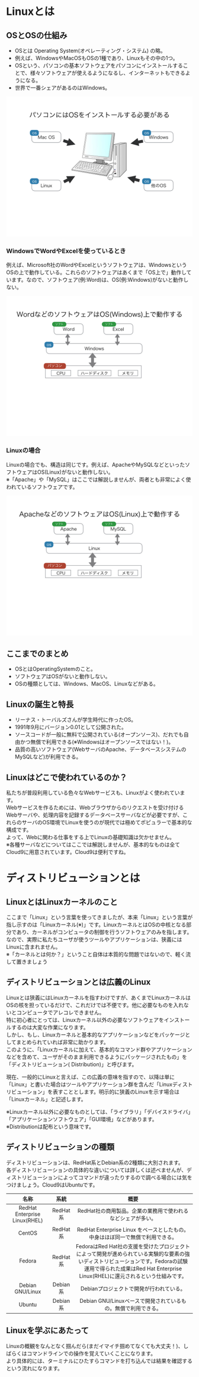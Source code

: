 # Linuxとは

## OSとOSの仕組み
- OSとは Operating System(オペレーティング・システム) の略。
- 例えば、WindowsやMacOSもOSの1種であり、Linuxもその中の1つ。
- OSという、パソコンの基本ソフトウェアをパソコンにインストールすることで、様々ソフトウェアが使えるようになるし、インターネットもできるようになる。
- 世界で一番シェアがあるのはWindows。

<img src="images/os_all.jpeg">

### WindowsでWordやExcelを使っているとき
例えば、Microsoft社のWordやExcelというソフトウェアは、WindowsというOSの上で動作している。これらのソフトウェアはあくまで「OS上で」動作しています。なので、ソフトウェア(例:Word)は、OS(例:Windows)がないと動作しない。

<img src="images/os_win.jpeg">

### Linuxの場合
Linuxの場合でも、構造は同じです。例えば、ApacheやMySQLなどといったソフトウェアはOS(Linux)がないと動作しない。<br>
※「Apache」や「MySQL」はここでは解説しませんが、両者とも非常によく使われているソフトウェアです。

<img src="images/os_linux.jpeg">

## ここまでのまとめ
- OSとはOperatingSystemのこと。
- ソフトウェアはOSがないと動作しない。
- OSの種類としては、Windows、MacOS、Linuxなどがある。

## Linuxの誕生と特長
- リーナス・トーバルズさんが学生時代に作ったOS。
- 1991年9月にバージョン0.01として公開された。
- ソースコードが一般に無料で公開されている(オープンソース)、だれでも自由かつ無償で利用できる(※Windowsはオープンソースではない！)。
- 品質の高いソフトウェア(WebサーバのApache、データベースシステムのMySQLなど)が利用できる。

## Linuxはどこで使われているのか？
私たちが普段利用している色々なWebサービスも、Linuxがよく使われています。<br>
Webサービスを作るためには、Webブラウザからのリクエストを受け付けるWebサーバや、処理内容を記録するデータベースサーバなどが必要ですが、これらのサーバのOS環境でLinuxを使うのが現代では極めてポピュラーで基本的な構成です。<br>
よって、Webに関わる仕事をする上でLinuxの基礎知識は欠かせません。<br>
※各種サーバなどについてはここでは解説しませんが、基本的なものは全てCloud9に用意されています。Cloud9は便利ですね。<br>

# ディストリビューションとは
## LinuxとはLinuxカーネルのこと
ここまで「Linux」という言葉を使ってきましたが、本来「Linux」という言葉が指し示すのは「Linuxカーネル(※)」です。LinuxカーネルとはOSの中核となる部分であり、カーネルがコンピュータの制御を行うソフトウェアのみを指します。
なので、実際に私たちユーザが使うツールやアプリケーションは、狭義にはLinuxに含まれません。<br>
※「カーネルとは何か？」ということ自体は本質的な問題ではないので、軽く流して置きましょう

## ディストリビューションとは広義のLinux
Linuxとは狭義にはLinuxカーネルを指すわけですが、あくまでLinuxカーネルはOSの核を担っているだけで、これだけでは不便です。他に必要なものを入れないとコンピュータでアレコレできません。<br>
特に初心者にとっては、Linuxカーネル以外の必要なソフトウェアをインストールするのは大変な作業になります。<br>
しかし、もし、Linuxカーネルと基本的なアプリケーションなどをパッケージとしてまとめられていれば非常に助かります。<br>
このように、「Linuxカーネルに加えて、基本的なコマンド群やアプリケーションなどを含めて、ユーザがそのまま利用できるようにパッケージされたもの」を「ディストリビューション(
Distribution)」と呼びます。<br>

現在、一般的にLinuxと言えば、この広義の意味を指すので、以降は単に「Linux」と書いた場合はツールやアプリケーション群を含んだ「Linuxディストリビューション」を表すこととします。明示的に狭義のLinuxを示す場合は「Linuxカーネル」と記述します。<br>

※Linuxカーネル以外に必要なものとしては、「ライブラリ」「デバイスドライバ」「アプリケーションソフトウェア」「GUI環境」などがあります。<br>
※Distributionは配布という意味です。<br>

## ディストリビューションの種類
ディストリビューションは、RedHat系とDebian系の2種類に大別されます。<br>
各ディストリビューションの具体的な違いについては詳しくは述べませんが、ディストリビューションによってコマンドが違ったりするので調べる場合には気をつけましょう。Cloud9はUbuntuです。<br>

| 名称 | 系統 | 概要 |
|:------:|:------:|:------:|
| RedHat Enterprise Linux(RHEL) | RedHat系 | RedHat社の商用製品。企業の業務用で使われるなどシェアが多い。|
| CentOS | RedHat系 | RedHat Enterprise Linux をベースとしたもの。中身はほぼ同一で無償で利用できる。|
| Fedora | RedHat系 | FedoraはRed Hat社の支援を受けたプロジェクトによって開発が進められている実験的な要素の強いディストリビューションです。Fedoraの試験運用で得られた成果はRed Hat Enterprise Linux(RHEL)に還元されるという仕組みです。|
| Debian GNU/Linux | Debian系 | Debianプロジェクトで開発が行われている。|
| Ubuntu | Debian系 | Debian GNU/Linuxベースで開発されているもの。無償で利用できる。|

## Linuxを学ぶにあたって
Linuxの概観をなんとなく掴んだら(まだイマイチ掴めてなくても大丈夫！)、しばらくはコマンドラインでの操作を覚えていくことになります。<br>
より具体的には、ターミナルにひたすらコマンドを打ち込んでは結果を確認するという流れになります。
